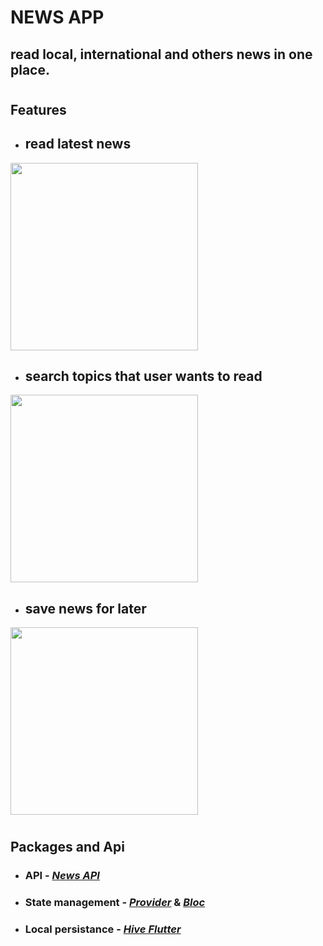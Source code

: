 # NEWS APP

## read local, international and others news in one place.

#

## Features

- ## read latest news
 <img src="https://github.com/zwethu/news_app/blob/master/photos/Screenshot_1668693694.png" width="300"> 

- ## search topics that user wants to read
 <img src="https://github.com/zwethu/news_app/blob/master/photos/Screenshot_1668694057.png" width="300">

- ## save news for later
 <img src="https://github.com/zwethu/news_app/blob/master/photos/Screenshot_1668694105.png" width="300"> 


# 

## Packages and Api

- ### API - [*News API*](https://newsapi.org/)
- ### State management - [*Provider*](https://pub.dev/packages/provider) & [*Bloc*](https://pub.dev/packages/flutter_bloc)
- ### Local persistance - [*Hive Flutter*](https://pub.dev/packages/hive)
